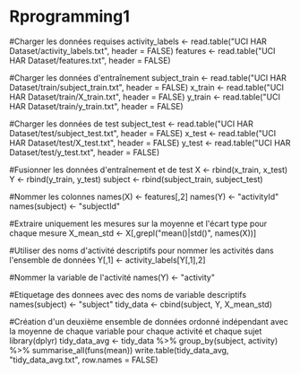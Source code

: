 # Rprogramming1
#Charger les données requises
activity_labels <- read.table("UCI HAR Dataset/activity_labels.txt", header = FALSE)
features <- read.table("UCI HAR Dataset/features.txt", header = FALSE)

#Charger les données d'entraînement
subject_train <- read.table("UCI HAR Dataset/train/subject_train.txt", header = FALSE)
x_train <- read.table("UCI HAR Dataset/train/X_train.txt", header = FALSE)
y_train <- read.table("UCI HAR Dataset/train/y_train.txt", header = FALSE)

#Charger les données de test
subject_test <- read.table("UCI HAR Dataset/test/subject_test.txt", header = FALSE)
x_test <- read.table("UCI HAR Dataset/test/X_test.txt", header = FALSE)
y_test <- read.table("UCI HAR Dataset/test/y_test.txt", header = FALSE)

#Fusionner les données d'entraînement et de test
X <- rbind(x_train, x_test)
Y <- rbind(y_train, y_test)
subject <- rbind(subject_train, subject_test)

#Nommer les colonnes
names(X) <- features[,2]
names(Y) <- "activityId"
names(subject) <- "subjectId"

#Extraire uniquement les mesures sur la moyenne et l'écart type pour chaque mesure
X_mean_std <- X[,grepl("mean()|std()", names(X))]

#Utiliser des noms d'activité descriptifs pour nommer les activités dans l'ensemble de données
Y[,1] <- activity_labels[Y[,1],2]

#Nommer la variable de l'activité
names(Y) <- "activity"

#Etiquetage des donnees avec des noms de variable descriptifs
names(subject) <- "subject"
tidy_data <- cbind(subject, Y, X_mean_std)

#Création d'un deuxième ensemble de données ordonné indépendant avec la moyenne de chaque variable pour chaque activité et chaque sujet
library(dplyr)
tidy_data_avg <- tidy_data %>%
  group_by(subject, activity) %>%
  summarise_all(funs(mean))
write.table(tidy_data_avg, "tidy_data_avg.txt", row.names = FALSE)
